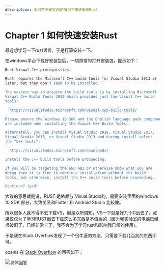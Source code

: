```yaml
---
description: 如何在不安装VS的情况下快速安装Rust
---
```


# Chapter 1 如何快速安装Rust

最近想学习一下rust语言，于是打算安装一下。

在windows平台下载好安装包后，一切照常的打开安装包，提示如下：

```bash
Rust Visual C++ prerequisites

Rust requires the Microsoft C++ build tools for Visual Studio 2013 or
later, but they don't seem to be installed.

The easiest way to acquire the build tools is by installing Microsoft
Visual C++ Build Tools 2019 which provides just the Visual C++ build
tools:

  https://visualstudio.microsoft.com/visual-cpp-build-tools/

Please ensure the Windows 10 SDK and the English language pack components
are included when installing the Visual C++ Build Tools.

Alternately, you can install Visual Studio 2019, Visual Studio 2017,
Visual Studio 2015, or Visual Studio 2013 and during install select
the "C++ tools":

  https://visualstudio.microsoft.com/downloads/

Install the C++ build tools before proceeding.

If you will be targeting the GNU ABI or otherwise know what you are
doing then it is fine to continue installation without the build
tools, but otherwise, install the C++ build tools before proceeding.

Continue? (y/N)
```

大致的意思就是说，RUST 是依赖与 Visual Studio的，需要安装里面的windows 10 SDK 部分，大致关系和Flutter 和 Android Studio 比较像。

所以很多人就不得不去下载VS，但是众所周知，VS一下就是好几个G出去了，如果仅仅为了学习RUST而去下载这么多东西是不值得的（因为我实验室的电脑已经很破旧了，已经非常卡了，我不会为了学习rust和影响我日常的使用）。

于是我在Stack Overflow发现了一个很牛逼的方法，只需要下载几百兆的东西即可。

ocanis 在 [Stack Overflow](https://stackoverflow.com/questions/55603111/unable-to-compile-rust-hello-world-on-windows-linker-link-exe-not-found) 的回答如下：

![&#x5177;&#x4F53;&#x56DE;&#x7B54;](https://img-blog.csdnimg.cn/9270b7060f0a447baf910077c6bf5bb6.png?x-oss-process=image/watermark,type_ZmFuZ3poZW5naGVpdGk,shadow_10,text_aHR0cHM6Ly9ibG9nLmNzZG4ubmV0L3N3YWxsb3dibGFuaw==,size_16,color_FFFFFF,t_70)

